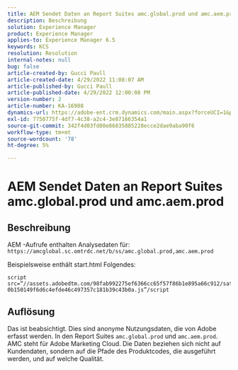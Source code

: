 ```yaml
---
title: AEM Sendet Daten an Report Suites amc.global.prod und amc.aem.prod
description: Beschreibung
solution: Experience Manager
product: Experience Manager
applies-to: Experience Manager 6.5
keywords: KCS
resolution: Resolution
internal-notes: null
bug: false
article-created-by: Gucci Paull
article-created-date: 4/29/2022 11:08:07 AM
article-published-by: Gucci Paull
article-published-date: 4/29/2022 12:00:08 PM
version-number: 2
article-number: KA-16988
dynamics-url: https://adobe-ent.crm.dynamics.com/main.aspx?forceUCI=1&pagetype=entityrecord&etn=knowledgearticle&id=ca7ac9a4-acc7-ec11-a7b6-0022480a10ee
exl-id: 7750775f-4df7-4c38-a2c4-3e87166354a1
source-git-commit: 342f4d03fd80e86835885228ecce2dae9aba90f6
workflow-type: tm+mt
source-wordcount: '78'
ht-degree: 5%

---
```


# AEM Sendet Daten an Report Suites amc.global.prod und amc.aem.prod

## Beschreibung



AEM -Aufrufe enthalten Analysedaten für: `https://amcglobal.sc.omtrdc.net/b/ss/amc.global.prod,amc.aem.prod`

Beispielsweise enthält start.html Folgendes:

```
script src=“//assets.adobedtm.com/98fab992275ef6366cc65f57f86b1e895a66c912/satelliteLib-0b150149f6d6c4efde46c497357c181b39c43b0a.js”/script
```




## Auflösung



Das ist beabsichtigt. Dies sind anonyme Nutzungsdaten, die von Adobe erfasst werden. In den Report Suites `amc.global.prod` und `amc.aem.prod`. AMC steht für Adobe Marketing Cloud. Die Daten beziehen sich nicht auf Kundendaten, sondern auf die Pfade des Produktcodes, die ausgeführt werden, und auf welche Qualität.
